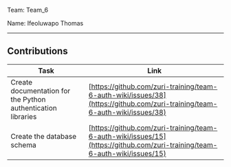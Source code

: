 Team: Team_6

Name: Ifeoluwapo Thomas

<hr />

## Contributions

| Task | Link |
|------|------|
| Create documentation for the Python authentication libraries | [https://github.com/zuri-training/team-6-auth-wiki/issues/38](https://github.com/zuri-training/team-6-auth-wiki/issues/38) |
| Create the database schema | [https://github.com/zuri-training/team-6-auth-wiki/issues/15](https://github.com/zuri-training/team-6-auth-wiki/issues/15) |
